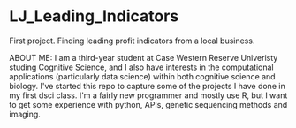 # LJ_Leading_Indicators
First project. Finding leading profit indicators from a local business.

ABOUT ME:
I am a third-year student at Case Western Reserve Univeristy studing Cognitive 
Science, and I also have interests in the computational applications 
(particularly data science) within both cognitive science and biology. 
I've started this repo to capture some of the projects I have done in my first 
dsci class. I'm a fairly new programmer and mostly use R, but I want to get some
experience with python, APIs, genetic sequencing methods and imaging.
